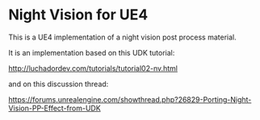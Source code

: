 # Night Vision for UE4

This is a UE4 implementation of a night vision post process material. 

It is an implementation based on this UDK tutorial: 

http://luchadordev.com/tutorials/tutorial02-nv.html 

and on this discussion thread: 

https://forums.unrealengine.com/showthread.php?26829-Porting-Night-Vision-PP-Effect-from-UDK
